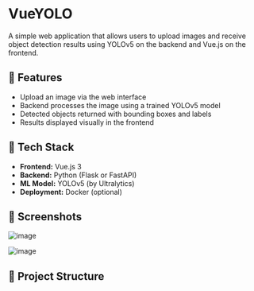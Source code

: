 # VueYOLO

A simple web application that allows users to upload images and receive object detection results using YOLOv5 on the backend and Vue.js on the frontend.

## 🚀 Features

- Upload an image via the web interface
- Backend processes the image using a trained YOLOv5 model
- Detected objects returned with bounding boxes and labels
- Results displayed visually in the frontend

## 🧠 Tech Stack

- **Frontend:** Vue.js 3
- **Backend:** Python (Flask or FastAPI)
- **ML Model:** YOLOv5 (by Ultralytics)
- **Deployment:** Docker (optional)

## 📸 Screenshots

![image](https://github.com/user-attachments/assets/66f84843-ae10-4013-85a2-211c85453f9a)

![image](https://github.com/user-attachments/assets/89f10fcd-9a47-4ead-8c83-4a1a8c871882)


## 📁 Project Structure

